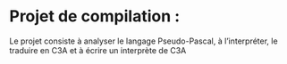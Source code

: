 # Projet de compilation :<br> 
Le projet consiste à analyser le langage Pseudo-Pascal, à l’interpréter, le traduire en C3A et à  écrire un interprète de C3A
